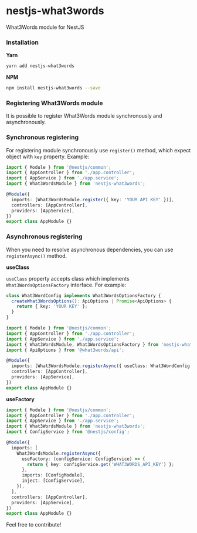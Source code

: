 # nestjs-what3words

What3Words module for NestJS

### Installation

**Yarn**

```bash
yarn add nestjs-what3words
```

**NPM**

```bash
npm install nestjs-what3words --save
```

### Registering What3Words module

It is possible to register What3Words module synchronously and asynchronously.

### Synchronous registering

For registering module synchronously use `register()` method, which expect object with `key` property. Example:

```Typescript
import { Module } from '@nestjs/common';
import { AppController } from './app.controller';
import { AppService } from './app.service';
import { What3WordsModule } from 'nestjs-what3words';

@Module({
  imports: [What3WordsModule.register({ key: 'YOUR API KEY' })],
  controllers: [AppController],
  providers: [AppService],
})
export class AppModule {}
```

### Asynchronous registering

When you need to resolve asynchronous dependencies, you can use `registerAsync()` method.

**useClass**

`useClass` property accepts class which implements `What3WordsOptionsFactory` interface. For example:

```Typescript
class What3WordConfig implements What3WordsOptionsFactory {
  createWhat3WordsOptions(): ApiOptions | Promise<ApiOptions> {
    return { key: 'YOUR KEY' };
  }
}
```

```Typescript
import { Module } from '@nestjs/common';
import { AppController } from './app.controller';
import { AppService } from './app.service';
import { What3WordsModule, What3WordsOptionsFactory } from 'nestjs-what3words';
import { ApiOptions } from '@what3words/api';

@Module({
  imports: [What3WordsModule.registerAsync({ useClass: What3WordConfig })],
  controllers: [AppController],
  providers: [AppService],
})
export class AppModule {}
```

**useFactory**

```Typescript
import { Module } from '@nestjs/common';
import { AppController } from './app.controller';
import { AppService } from './app.service';
import { What3WordsModule } from 'nestjs-what3words';
import { ConfigService } from '@nestjs/config';

@Module({
  imports: [
    What3WordsModule.registerAsync({
      useFactory: (configService: ConfigService) => {
        return { key: configService.get('WHAT3WORDS_API_KEY') };
      },
      imports: [ConfigModule],
      inject: [ConfigService],
    }),
  ],
  controllers: [AppController],
  providers: [AppService],
})
export class AppModule {}
```

Feel free to contribute!
